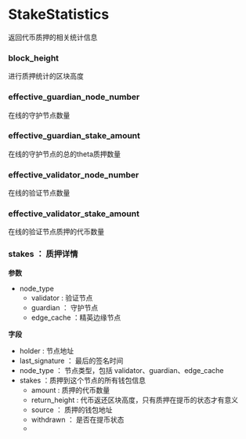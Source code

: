 # StakeStatistics
返回代币质押的相关统计信息
### block_height 
进行质押统计的区块高度 
### effective_guardian_node_number
在线的守护节点数量 
### effective_guardian_stake_amount
在线的守护节点的总的theta质押数量
### effective_validator_node_number
在线的验证节点数量 
### effective_validator_stake_amount
在线的验证节点质押的代币数量
### stakes ： 质押详情
**参数**
* node_type
  * validator : 验证节点
  * guardian ： 守护节点
  * edge_cache ：精英边缘节点

**字段**
  * holder : 节点地址
  * last_signature ： 最后的签名时间
  * node_type ： 节点类型，包括 validator、guardian、edge_cache
  * stakes ：质押到这个节点的所有钱包信息
    * amount : 质押的代币数量
    * return_height : 代币返还区块高度，只有质押在提币的状态才有意义
    * source ： 质押的钱包地址
    * withdrawn ： 是否在提币状态
    * 
  
  